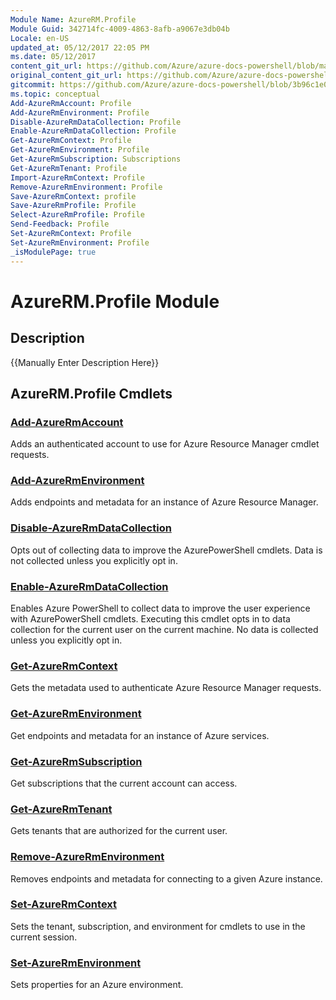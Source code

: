 ```yaml
---
Module Name: AzureRM.Profile
Module Guid: 342714fc-4009-4863-8afb-a9067e3db04b
Locale: en-US
updated_at: 05/12/2017 22:05 PM
ms.date: 05/12/2017
content_git_url: https://github.com/Azure/azure-docs-powershell/blob/master/azureps-cmdlets-docs/ServiceManagement/AzureRM.Profile/v3.0.0/AzureRM.Profile.md
original_content_git_url: https://github.com/Azure/azure-docs-powershell/blob/master/azureps-cmdlets-docs/ServiceManagement/AzureRM.Profile/v3.0.0/AzureRM.Profile.md
gitcommit: https://github.com/Azure/azure-docs-powershell/blob/3b96c1e0b28fc56dfbf6de55728d5478e0d02def
ms.topic: conceptual
Add-AzureRmAccount: Profile
Add-AzureRmEnvironment: Profile
Disable-AzureRmDataCollection: Profile
Enable-AzureRmDataCollection: Profile
Get-AzureRmContext: Profile
Get-AzureRmEnvironment: Profile
Get-AzureRmSubscription: Subscriptions
Get-AzureRmTenant: Profile
Import-AzureRmContext: Profile
Remove-AzureRmEnvironment: Profile
Save-AzureRmContext: profile
Save-AzureRmProfile: Profile
Select-AzureRmProfile: Profile
Send-Feedback: Profile
Set-AzureRmContext: Profile
Set-AzureRmEnvironment: Profile
_isModulePage: true
---
```


# AzureRM.Profile Module
## Description
{{Manually Enter Description Here}}

## AzureRM.Profile Cmdlets
### [Add-AzureRmAccount](Add-AzureRmAccount.md)
Adds an authenticated account to use for Azure Resource Manager cmdlet requests.

### [Add-AzureRmEnvironment](Add-AzureRmEnvironment.md)
Adds endpoints and metadata for an instance of Azure Resource Manager.

### [Disable-AzureRmDataCollection](Disable-AzureRmDataCollection.md)
Opts out of collecting data to improve the AzurePowerShell cmdlets. 
Data is not collected unless you explicitly opt in.

### [Enable-AzureRmDataCollection](Enable-AzureRmDataCollection.md)
Enables Azure PowerShell to collect data to improve the user experience with AzurePowerShell cmdlets.
Executing this cmdlet opts in to data collection for the current user on the current machine.
No data is collected unless you explicitly opt in.

### [Get-AzureRmContext](Get-AzureRmContext.md)
Gets the metadata used to authenticate Azure Resource Manager requests.

### [Get-AzureRmEnvironment](Get-AzureRmEnvironment.md)
Get endpoints and metadata for an instance of Azure services.

### [Get-AzureRmSubscription](Get-AzureRmSubscription.md)
Get subscriptions that the current account can access.

### [Get-AzureRmTenant](Get-AzureRmTenant.md)
Gets tenants that are authorized for the current user.

### [Remove-AzureRmEnvironment](Remove-AzureRmEnvironment.md)
Removes endpoints and metadata for connecting to a given Azure instance.

### [Set-AzureRmContext](Set-AzureRmContext.md)
Sets the tenant, subscription, and environment for cmdlets to use in the current session.

### [Set-AzureRmEnvironment](Set-AzureRmEnvironment.md)
Sets properties for an Azure environment.

